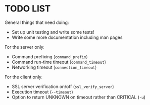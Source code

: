 TODO LIST
=========

General things that need doing:

  * Set up unit testing and write some tests!
  * Write some more documentation including man pages

For the server only:

  * Command prefixing (`command_prefix`)
  * Command run-time timeout (`command_timeout`)
  * Networking timeout (`connection_timeout`)

For the client only:

  * SSL server verification on/off (`ssl_verify_server`)
  * Execution timeout (`--timeout`)
  * Option to return UNKNOWN on timeout rather than CRITICAL (`-u`)

<!-- vim: set ft=markdown : -->
